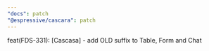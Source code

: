```yaml
---
"docs": patch
"@espressive/cascara": patch
---
```


feat(FDS-331): [Cascasa] - add OLD suffix to Table, Form and Chat
